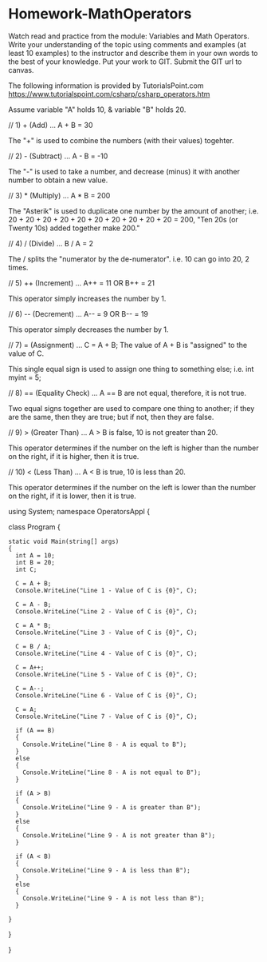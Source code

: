 # Homework-MathOperators
Watch read and practice from the module: Variables and Math Operators. Write your understanding of the topic using comments and examples (at least 10 examples) to the instructor and describe them in your own words to the best of your knowledge. Put your work to GIT. Submit the GIT url to canvas. 


The following information is provided by TutorialsPoint.com
https://www.tutorialspoint.com/csharp/csharp_operators.htm


Assume variable "A" holds 10, & variable "B" holds 20.


// 1) + (Add) ... A + B = 30

The "+" is used to combine the numbers (with their values) togehter.

// 2) - (Subtract) ... A - B = -10

The "-" is used to take a number, and decrease (minus) it with another number to obtain a new value.

// 3) * (Multiply) ... A * B = 200

The "Asterik" is used to duplicate one number by the amount of another; i.e. 20 + 20 + 20 + 20 + 20 + 20 + 20 + 20 + 20 + 20 = 200, "Ten 20s (or Twenty 10s) added together make 200."

// 4) / (Divide) ... B / A = 2

The / splits the "numerator by the de-numerator". i.e. 10 can go into 20, 2 times.

// 5) ++ (Increment) ... A++ = 11 OR B++ = 21

This operator simply increases the number by 1.

// 6) -- (Decrement) ... A-- = 9 OR B-- = 19

This operator simply decreases the number by 1.

// 7) = (Assignment) ... C = A + B; The value of A + B is "assigned" to the value of C.

This single equal sign is used to assign one thing to something else; i.e. int myint = 5;

// 8) == (Equality Check) ... A == B are not equal, therefore, it is not true.

Two equal signs together are used to compare one thing to another; if they are the same, then they are true; but if not, then they are false.

// 9) > (Greater Than) ... A > B is false, 10 is not greater than 20.

This operator determines if the number on the left is higher than the number on the right, if it is higher, then it is true.

// 10) < (Less Than) ... A < B is true, 10 is less than 20.

This operator determines if the number on the left is lower than the number on the right, if it is lower, then it is true.

using System;
namespace OperatorsAppl
{

  class Program
  {
  
    static void Main(string[] args)
    {
      int A = 10;
      int B = 20;
      int C;
      
      C = A + B;
      Console.WriteLine("Line 1 - Value of C is {0}", C);
     
      C = A - B;
      Console.WriteLine("Line 2 - Value of C is {0}", C);
      
      C = A * B;
      Console.WriteLine("Line 3 - Value of C is {0}", C);
      
      C = B / A;
      Console.WriteLine("Line 4 - Value of C is {0}", C);
      
      C = A++;
      Console.WriteLine("Line 5 - Value of C is {0}", C);
      
      C = A--;
      Console.WriteLine("Line 6 - Value of C is {0}", C);
      
      C = A;
      Console.WriteLine("Line 7 - Value of C is {0}", C);
      
      if (A == B)
      {
        Console.WriteLine("Line 8 - A is equal to B");
      }
      else
      {
        Console.WriteLine("Line 8 - A is not equal to B");
      }
      
      if (A > B)
      {
        Console.WriteLine("Line 9 - A is greater than B");
      }
      else
      {
        Console.WriteLine("Line 9 - A is not greater than B");
      }
      
      if (A < B)
      {
        Console.WriteLine("Line 9 - A is less than B");
      }
      else
      {
        Console.WriteLine("Line 9 - A is not less than B");
      }
      
    }
    
  }
  
}
